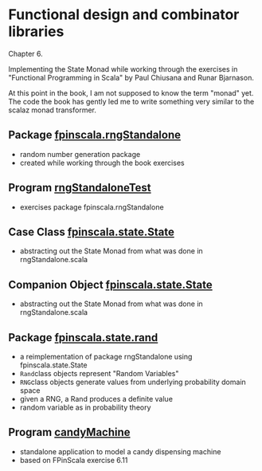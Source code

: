 # Functional design and combinator libraries

Chapter 6.

Implementing the State Monad while working through the exercises
in "Functional Programming in Scala" by Paul Chiusana and
Runar Bjarnason.

At this point in the book, I am not supposed to know the term
"monad" yet.  The code the book has gently led me to write something
very similar to the scalaz monad transformer.

## Package [fpinscala.rngStandalone](rngStandalone.scala)

* random number generation package
* created while working through the book exercises

## Program [rngStandaloneTest](exerciseCode/rngStandaloneTest.scala)

* exercises package fpinscala.rngStandalone

## Case Class [fpinscala.state.State](State.scala#L3-L50)

* abstracting out the State Monad from what was done in rngStandalone.scala

## Companion Object [fpinscala.state.State](State.scala#L52-L127)

* abstracting out the State Monad from what was done in rngStandalone.scala

## Package [fpinscala.state.rand](rand/)

* a reimplementation of package rngStandalone using fpinscala.state.State
* `Rand`class objects represent "Random Variables"
* `RNG`class objects generate values from underlying probability domain space
* given a RNG, a Rand produces a definite value
* random variable as in probability theory

## Program [candyMachine](exerciseCode/candyMachine.scala)

* standalone application to model a candy dispensing machine
* based on FPinScala exercise 6.11
